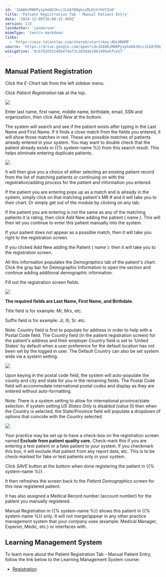 ```yaml
---
id: '1GA6KzM8KPyzphmOk3kccJLGA7D0gkzzRLHjVrhVIZo0'
title: 'Patient Registration Tab - Manual Patient Entry'
date: '2024-12-09T16:00:22.409Z'
version: 128
lastAuthor: 'janderson'
mimeType: 'text/x-markdown'
links:
  - 'https://mie.talentlms.com/shared/start/key:AOLHRKMF'
source: 'https://drive.google.com/open?id=1GA6KzM8KPyzphmOk3kccJLGA7D0gkzzRLHjVrhVIZo0'
wikigdrive: '8cb7d1655146bef4a73c283dab1861495e6fce27'
---
```

## Manual Patient Registration

Click the *E-Chart* tab from the left sidebar menu.

Click *Patient Registration* tab at the top.

![](../patient-registration-tab-manual-patient-entry.assets/4f6194dc772fdc22cf684d5245f19902.png)

Enter last name, first name, middle name, birthdate, email, SSN and organization, then click *Add New* at the bottom.

The system will search and see if the patient exists after typing in the Last Name and First Name. If it finds a close match from the fields you entered, it will show those matches in red. These are possible matches of patients already entered in your system. You may want to double check that the patient already exists in {{% system-name %}} from this search result. This helps eliminate entering duplicate patients.

![](../patient-registration-tab-manual-patient-entry.assets/abd1f90fd4acd2709225ac05069e050a.png)

It will then give you a choice of either selecting an existing patient record from the list of matching patients or continuing on with the registration/adding process for the patient and information you entered.

If the patient you are entering pops up as a match and is already in the system, simply click on that matching patient's MR # and it will take you to their chart. Or simply get out of the module by clicking on any tab.

If the patient you are entering is not the same as any of the matching patients it is rating, then click Add New adding the patient ( *name )*. This will then let you continue to enter this patient manually into the system.

If your patient does not appear as a possible match, then it will take you right to the registration screen.

If you clicked Add New adding the Patient ( *name* ): then it will take you to the registration screen.

All this information populates the *Demographics* tab of the patient's chart. Click the gray bar for Demographic Information to open the section and continue adding additional demographic information.

Fill out the registration screen fields.

![](../patient-registration-tab-manual-patient-entry.assets/1b12b60e4298cb29b10196b2a17af523.png)

**The required fields are Last Name, First Name, and Birthdate**.

Title field is for example: Mr, Mrs, etc.

Suffix field is for example: Jr, III, Sr. etc.

Note: Country field is first to populate for address in order to help with a Postal Code field. The Country field (in the patient registration screen) for the patient's address and their employer Country field is set to ‘United States' by default when a user preference for the default location has not been set by the logged in user. The Default Country can also be set system wide via a system setting.

![](../patient-registration-tab-manual-patient-entry.assets/cbdfffaf5e5c3fd20b7a5654ddb6713b.png)

Upon keying in the postal code field, the system will auto-populate the county and city and state for you in the remaining fields. The Postal Code field will accommodate international postal codes and display as they are entered without auto-formatting.

Note: There is a system setting to allow for international province/state selection. If system setting *US States Only* is disabled (value 0) then when the Country is selected, the State/Province field will populate a dropdown of options that coincide with the Country selected.

![](../patient-registration-tab-manual-patient-entry.assets/bc697fa6633306ff7df856a80272f98d.png)

Your practice may be set up to have a check-box on the registration screen named **Exclude from patient quality care.** Check-mark this if you are entering a test patient or a fake patient to your system. If you checkmark this box, it will exclude that patient from any report data, etc. This is to be check-marked for fake or test patients only in your system.

Click *SAVE* button at the bottom when done registering the patient in {{% system-name %}} .

It then refreshes the screen back to the *Patient Demographics* screen for this new registered patient.

It has also assigned a Medical Record number (account number) for the patient you manually registered.

Manual Registration in {{% system-name %}} shows this patient in {{% system-name %}} only. It will not merge/appear in any other practice management system that your company uses (example: Medical Manager, Experior, Medic, etc.) or interfaces with.

## Learning Management System

To learn more about the Patient Registration Tab - Manual Patient Entry, follow the link below to the Learning Management System course:

* [Registration](https://mie.talentlms.com/shared/start/key:AOLHRKMF)
